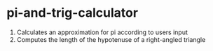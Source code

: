 # pi-and-trig-calculator

<ol>
<li>Calculates an approximation for pi according to users input</li>
<li>Computes the length of the hypotenuse of a right-angled triangle</li>
</ol>
